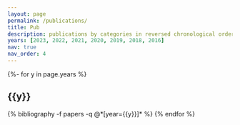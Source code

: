 ```yaml
---
layout: page
permalink: /publications/
title: Pub
description: publications by categories in reversed chronological order. generated by jekyll-scholar.
years: [2023, 2022, 2021, 2020, 2019, 2018, 2016]
nav: true
nav_order: 4
---
```

<!-- _pages/publications.md -->
<div class="publications">

{%- for y in page.years %}
  <h2 class="year">{{y}}</h2>
  {% bibliography -f papers -q @*[year={{y}}]* %}
{% endfor %}

</div>
